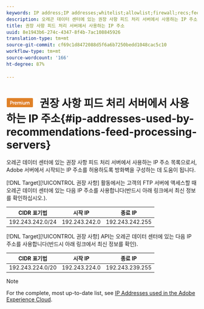 ```yaml
---
keywords: IP address;IP addresses;whitelist;allowlist;firewall;recs;feed;servers;adobe marketing cloud;recommendations
description: 오레곤 데이터 센터에 있는 권장 사항 피드 처리 서버에서 사용하는 IP 주소 목록으로서, Adobe 서버에서 시작되는 IP 주소를 허용하도록 방화벽을 구성하는 데 도움이 됩니다.
title: 권장 사항 피드 처리 서버에서 사용하는 IP 주소
uuid: 8e1943b6-274c-4347-8f4b-7ac108845926
translation-type: tm+mt
source-git-commit: cf69c1d8472088d5f6a6b7250bedd1048cac5c10
workflow-type: tm+mt
source-wordcount: '166'
ht-degree: 87%

---
```



# ![PREMIUM](/help/assets/premium.png) 권장 사항 피드 처리 서버에서 사용하는 IP 주소{#ip-addresses-used-by-recommendations-feed-processing-servers}

오레곤 데이터 센터에 있는 권장 사항 피드 처리 서버에서 사용하는 IP 주소 목록으로서, Adobe 서버에서 시작되는 IP 주소를 허용하도록 방화벽을 구성하는 데 도움이 됩니다.

[!DNL Target][!UICONTROL  권장 사항] 활동에서는 고객의 FTP 서버에 액세스할 때 오레곤 데이터 센터에 있는 다음 IP 주소를 사용합니다(반드시 아래 링크에서 최신 정보를 확인하십시오.).

| CIDR 표기법 | 시작 IP | 종료 IP |
|---|---|---|
| 192.243.242.0/24 | 192.243.242.0 | 192.243.242.255 |

[!DNL Target][!UICONTROL  권장 사항] API는 오레곤 데이터 센터에 있는 다음 IP 주소를 사용합니다(반드시 아래 링크에서 최신 정보를 확인).

| CIDR 표기법 | 시작 IP | 종료 IP |
|---|---|---|
| 192.243.224.0/20 | 192.243.224.0 | 192.243.239.255 |

>[!NOTE]
>
>For the complete, most up-to-date list, see [IP Addresses used in the Adobe Experience Cloud](https://helpx.adobe.com/analytics/kb/adobe-ip-addresses.html).

